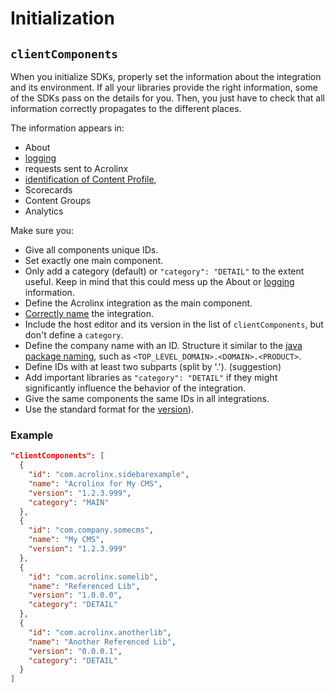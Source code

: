 # Initialization

## `clientComponents`

When you initialize SDKs, properly set the information about the integration and its environment.
If all your libraries provide the right information, some of the SDKs pass on the details for you.
Then, you just have to check that all information correctly propagates to the different places.

The information appears in:

* About
* [logging](logging.md)
* requests sent to Acrolinx
* [identification of Content Profile](text-extraction.md#how-acrolinx-reads-your-content),
* Scorecards
* Content Groups
* Analytics

Make sure you:

* Give all components unique IDs.
* Set exactly one main component.
* Only add a category (default) or `"category": "DETAIL"` to the extent useful.
  Keep in mind that this could mess up the About or [logging](logging.md) information.
* Define the Acrolinx integration as the main component.
* [Correctly name](project-setup.md#naming-of-the-integration) the integration.
* Include the host editor and its version in the list of `clientComponents`, but don't define a `category`.
* Define the company name with an ID.
  Structure it similar to the [java package naming](formatting.md#java), such as `<TOP_LEVEL_DOMAIN>.<DOMAIN>.<PRODUCT>`.
* Define IDs with at least two subparts (split by '.'). (suggestion)
* Add important libraries as `"category": "DETAIL"` if they might significantly influence the behavior of the integration.
* Give the same components the same IDs in all integrations.
* Use the standard format for the [version](project-setup.md#version-information)).

### Example

```json
"clientComponents": [
  {
    "id": "com.acrolinx.sidebarexample",
    "name": "Acrolinx for My CMS",
    "version": "1.2.3.999",
    "category": "MAIN"
  },
  {
    "id": "com.company.somecms",
    "name": "My CMS",
    "version": "1.2.3.999"
  },
  {
    "id": "com.acrolinx.somelib",
    "name": "Referenced Lib",
    "version": "1.0.0.0",
    "category": "DETAIL"
  },
  {
    "id": "com.acrolinx.anotherlib",
    "name": "Another Referenced Lib",
    "version": "0.0.0.1",
    "category": "DETAIL"
  }
]
```
